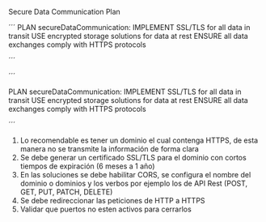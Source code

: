 Secure Data Communication Plan

´´´
PLAN secureDataCommunication:
  IMPLEMENT SSL/TLS for all data in transit
  USE encrypted storage solutions for data at rest
  ENSURE all data exchanges comply with HTTPS protocols

´´´

´´´

PLAN secureDataCommunication:
  IMPLEMENT SSL/TLS for all data in transit
  USE encrypted storage solutions for data at rest
  ENSURE all data exchanges comply with HTTPS protocols

´´´

1. Lo recomendable es tener un dominio el cual contenga HTTPS, de esta manera no se transmite la información de forma clara
2. Se debe generar un certificado SSL/TLS para el dominio con cortos tiempos de expiración (6 meses a 1 año)
3. En las soluciones se debe habilitar CORS, se configura el nombre del dominio o dominios y los verbos por ejemplo los de API Rest  (POST, GET, PUT, PATCH, DELETE)
4. Se debe redireccionar las peticiones de HTTP a HTTPS
5. Validar que puertos no esten activos para cerrarlos
